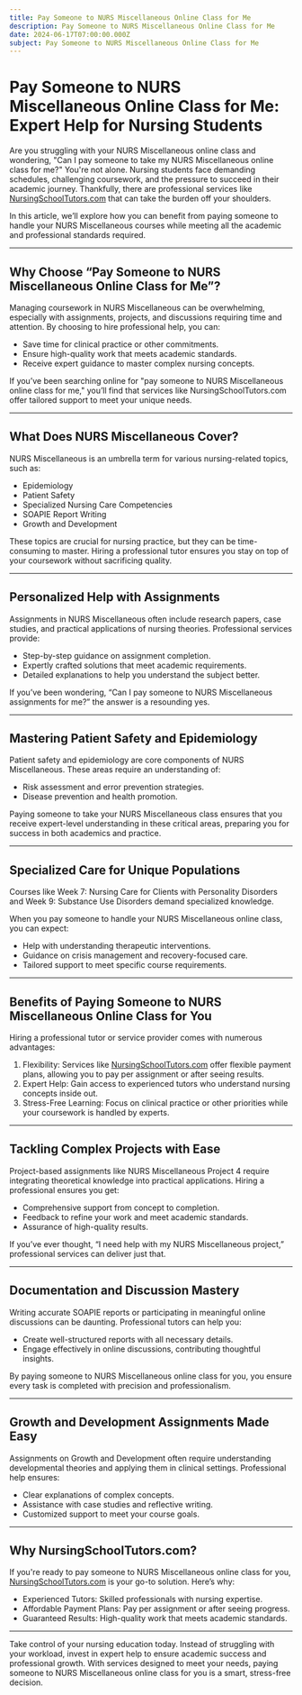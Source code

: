 ```yaml
---
title: Pay Someone to NURS Miscellaneous Online Class for Me
description: Pay Someone to NURS Miscellaneous Online Class for Me
date: 2024-06-17T07:00:00.000Z
subject: Pay Someone to NURS Miscellaneous Online Class for Me
---
```


# Pay Someone to NURS Miscellaneous Online Class for Me: Expert Help for Nursing Students

Are you struggling with your NURS Miscellaneous online class and wondering, "Can I pay someone to take my NURS Miscellaneous online class for me?" You're not alone. Nursing students face demanding schedules, challenging coursework, and the pressure to succeed in their academic journey. Thankfully, there are professional services like [NursingSchoolTutors.com](https://nursingschooltutors.com/) that can take the burden off your shoulders.

In this article, we’ll explore how you can benefit from paying someone to handle your NURS Miscellaneous courses while meeting all the academic and professional standards required.

***

## Why Choose “Pay Someone to NURS Miscellaneous Online Class for Me”?

Managing coursework in NURS Miscellaneous can be overwhelming, especially with assignments, projects, and discussions requiring time and attention. By choosing to hire professional help, you can:

* Save time for clinical practice or other commitments.
* Ensure high-quality work that meets academic standards.
* Receive expert guidance to master complex nursing concepts.

If you’ve been searching online for "pay someone to NURS Miscellaneous online class for me," you’ll find that services like NursingSchoolTutors.com offer tailored support to meet your unique needs.

***

## What Does NURS Miscellaneous Cover?

NURS Miscellaneous is an umbrella term for various nursing-related topics, such as:

* Epidemiology
* Patient Safety
* Specialized Nursing Care Competencies
* SOAPIE Report Writing
* Growth and Development

These topics are crucial for nursing practice, but they can be time-consuming to master. Hiring a professional tutor ensures you stay on top of your coursework without sacrificing quality.

***

## Personalized Help with Assignments

Assignments in NURS Miscellaneous often include research papers, case studies, and practical applications of nursing theories. Professional services provide:

* Step-by-step guidance on assignment completion.
* Expertly crafted solutions that meet academic requirements.
* Detailed explanations to help you understand the subject better.

If you’ve been wondering, “Can I pay someone to NURS Miscellaneous assignments for me?” the answer is a resounding yes.

***

## Mastering Patient Safety and Epidemiology

Patient safety and epidemiology are core components of NURS Miscellaneous. These areas require an understanding of:

* Risk assessment and error prevention strategies.
* Disease prevention and health promotion.

Paying someone to take your NURS Miscellaneous class ensures that you receive expert-level understanding in these critical areas, preparing you for success in both academics and practice.

***

## Specialized Care for Unique Populations

Courses like Week 7: Nursing Care for Clients with Personality Disorders and Week 9: Substance Use Disorders demand specialized knowledge.

When you pay someone to handle your NURS Miscellaneous online class, you can expect:

* Help with understanding therapeutic interventions.
* Guidance on crisis management and recovery-focused care.
* Tailored support to meet specific course requirements.

***

## Benefits of Paying Someone to NURS Miscellaneous Online Class for You

Hiring a professional tutor or service provider comes with numerous advantages:

1. Flexibility: Services like [NursingSchoolTutors.com](https://nursingschooltutors.com/) offer flexible payment plans, allowing you to pay per assignment or after seeing results.
2. Expert Help: Gain access to experienced tutors who understand nursing concepts inside out.
3. Stress-Free Learning: Focus on clinical practice or other priorities while your coursework is handled by experts.

***

## Tackling Complex Projects with Ease

Project-based assignments like NURS Miscellaneous Project 4 require integrating theoretical knowledge into practical applications. Hiring a professional ensures you get:

* Comprehensive support from concept to completion.
* Feedback to refine your work and meet academic standards.
* Assurance of high-quality results.

If you’ve ever thought, “I need help with my NURS Miscellaneous project,” professional services can deliver just that.

***

## Documentation and Discussion Mastery

Writing accurate SOAPIE reports or participating in meaningful online discussions can be daunting. Professional tutors can help you:

* Create well-structured reports with all necessary details.
* Engage effectively in online discussions, contributing thoughtful insights.

By paying someone to NURS Miscellaneous online class for you, you ensure every task is completed with precision and professionalism.

***

## Growth and Development Assignments Made Easy

Assignments on Growth and Development often require understanding developmental theories and applying them in clinical settings. Professional help ensures:

* Clear explanations of complex concepts.
* Assistance with case studies and reflective writing.
* Customized support to meet your course goals.

***

## Why NursingSchoolTutors.com?

If you're ready to pay someone to NURS Miscellaneous online class for you, [NursingSchoolTutors.com](https://nursingschooltutors.com/) is your go-to solution. Here’s why:

* Experienced Tutors: Skilled professionals with nursing expertise.
* Affordable Payment Plans: Pay per assignment or after seeing progress.
* Guaranteed Results: High-quality work that meets academic standards.

***

Take control of your nursing education today. Instead of struggling with your workload, invest in expert help to ensure academic success and professional growth. With services designed to meet your needs, paying someone to NURS Miscellaneous online class for you is a smart, stress-free decision.

